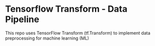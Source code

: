 # Tensorflow Transform - Data Pipeline
This repo uses TensorFlow Transform (tf.Transform) to implement data preprocessing for machine learning (ML)
